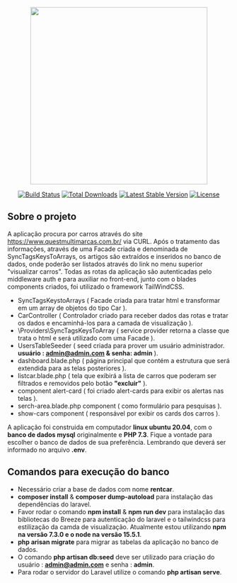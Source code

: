 <p align="center"><a href="https://laravel.com" target="_blank"><img src="https://raw.githubusercontent.com/laravel/art/master/logo-lockup/5%20SVG/2%20CMYK/1%20Full%20Color/laravel-logolockup-cmyk-red.svg" width="400"></a></p>

<p align="center">
<a href="https://travis-ci.org/laravel/framework"><img src="https://travis-ci.org/laravel/framework.svg" alt="Build Status"></a>
<a href="https://packagist.org/packages/laravel/framework"><img src="https://img.shields.io/packagist/dt/laravel/framework" alt="Total Downloads"></a>
<a href="https://packagist.org/packages/laravel/framework"><img src="https://img.shields.io/packagist/v/laravel/framework" alt="Latest Stable Version"></a>
<a href="https://packagist.org/packages/laravel/framework"><img src="https://img.shields.io/packagist/l/laravel/framework" alt="License"></a>
</p>

## Sobre o projeto

A aplicação procura por carros  através do site https://www.questmultimarcas.com.br/ via CURL. Após o tratamento das informações, através de uma Facade criada e denominada de SyncTagsKeysToArrays, os artigos são extraídos e inseridos no banco de dados, onde poderão ser listados através do link no menu superior "visualizar carros". Todas as rotas da aplicação são autenticadas pelo middleware auth e para auxiliar no front-end, junto com o blades components criados, foi utilizado o framework TailWindCSS.



- SyncTagsKeystoArrays ( Facade criada para tratar html e transformar em um array de objetos do tipo Car ).
- CarController ( Controlador criado para receber dados das rotas e tratar os dados e encaminhá-los para a camada de visualização ).
- \Providers\SyncTagsKeysToArray ( service provider retorna a classe que trata o html e será utilizado com uma Facade ).
- UsersTableSeeder ( seed criada para prover um usuário administrador. **usuário : admin@admin.com & senha: admin** ).
- dashboard.blade.php ( página principal que contém a estrutura que será extendida para as telas posteriores ).
- listcar.blade.php ( tela que exibirá a lista de carros que poderam ser filtrados e removidos pelo botão **"excluir"** ).
- component alert-card ( foi criado alert-cards para exibir os alertas nas telas ).
- serch-area.blade.php component ( como formulário para pesquisas ).
- show-cars component ( responsável por exibir os cards dos carros ).

A aplicação foi construida em computador **linux ubuntu 20.04**, com o **banco de dados mysql** originalmente  e **PHP 7.3**. Fique a vontade para escolher o banco de dados de sua preferência. Lembrando que deverá ser informado no arquivo **.env**.

## Comandos para execução do banco

- Necessário criar a base de dados com nome **rentcar**.
- **composer install** & **composer dump-autoload** para instalação das dependências do laravel.
- Favor rodar o comando **npm install** & **npm run dev** para instalação das bibliotecas do Breeze para autenticação do laravel e o tailwindcss para estilização da camda de visualização. Atualmente estou utilizando **npm na versão 7.3.0 e o node na versão 15.5.1**.
- **php arisan migrate** para migrar as tabelas da aplicação no banco de dados.
- O comando **php artisan db:seed** deve ser utilizado para criação do usuário : **admin@admin.com** e senha : **admin**.
- Para rodar o servidor do Laravel utilize o comando **php artisan serve**.

